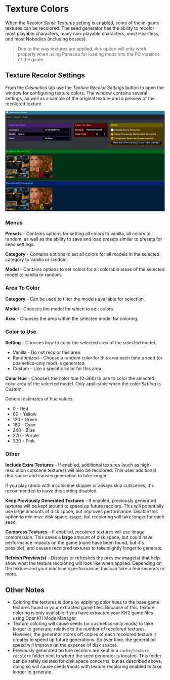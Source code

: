 # Texture Colors

When the _Recolor Some Textures_ setting is enabled, some of the in-game textures can be recolored. The seed generator
has the ability to recolor most playable characters, many non-playable characters, most Heartless, and most Nobodies
(including bosses).

> Due to the way textures are applied, this option will only work properly when using Panacea for loading mods into the
> PC versions of the game.

## Texture Recolor Settings

From the _Cosmetics_ tab use the _Texture Recolor Settings_ button to open the window for configuring texture colors.
The window contains several settings, as well as a sample of the original texture and a preview of the recolored
texture.

![Settings Window](texture-recolor-settings.png)

### Menus

**Presets** - Contains options for setting all colors to vanilla, all colors to random, as well as the ability to save
and load presets similar to presets for seed settings.

**Category** - Contains options to set all colors for all models in the selected category to vanilla or random.

**Model** - Contains options to set colors for all colorable areas of the selected model to vanilla or random.

### Area To Color

**Category** - Can be used to filter the models available for selection.

**Model** - Chooses the model for which to edit colors.

**Area** - Chooses the area within the selected model for coloring.

### Color to Use

**Setting** - Chooses how to color the selected area of the selected model.

* Vanilla - Do not recolor this area.
* Randomized - Choose a random color for this area each time a seed (or cosmetics-only mod) is generated.
* Custom - Use a specific color for this area.

**Color Hue** - Chooses the color hue (0-360) to use to color the selected color area of the selected model. Only
applicable when the color _Setting_ is Custom.

General estimates of hue values:
* 0 - Red
* 60 - Yellow
* 120 - Green
* 180 - Cyan
* 240 - Blue
* 270 - Purple
* 330 - Pink

### Other

**Include Extra Textures** - If enabled, additional textures (such as high-resolution cutscene textures) will also be
recolored. This uses additional disk space and causes generation to take longer.

If you play rando with a cutscene skipper or always skip cutscenes, it's recommended to leave this setting disabled.

**Keep Previously Generated Textures** - If enabled, previously generated textures will be kept around to speed up
future recolors. This will potentially use large amounts of disk space, but improves performance. Disable this option to
minimize disk space usage, but recoloring will take longer for each seed.

**Compress Textures** - If enabled, recolored textures will use image compression. This saves a **large** amount of disk
space, but could have performance impacts on the game (none have been found, but it's possible), and causes recolored
textures to take slightly longer to generate.

**Refresh Preview(s)** - Displays or refreshes the preview image(s) that help show what the texture recoloring will look
like when applied. Depending on the texture and your machine's performance, this can take a few seconds or more.

## Other Notes

- Coloring the textures is done by applying color hues to the base game textures found in your extracted game files.
  Because of this, texture coloring is only available if you have extracted your KH2 game files using OpenKH Mods
  Manager.
- Texture coloring will cause seeds (or cosmetics-only mods) to take longer to generate, relative to the number of
  recolored textures. However, the generator stores off copies of each recolored texture it creates to speed up future
  generations. So over time, the generation speed will improve (at the expense of disk space).
- Previously generated texture recolors are kept in a `cache/texture-recolors` folder next to where the seed generator
  is located. This folder can be safely deleted for disk space concerns, but as described above, doing so will cause
  seeds/mods with texture recoloring enabled to take longer to generate.
